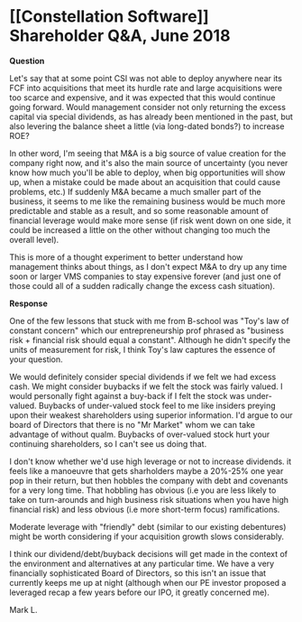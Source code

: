 # [[Constellation Software]] Shareholder Q&A, June 2018

**Question**

Let's say that at some point CSI was not able to deploy anywhere near its FCF into acquisitions that meet its hurdle rate and large acquisitions were too scarce and expensive, and it was expected that this would continue going forward. 
Would management consider not only returning the excess capital via special dividends, as has already been mentioned in the past, but also levering the balance sheet a little (via long-dated bonds?) to increase ROE?

In other word, I'm seeing that M&A is a big source of value creation for the company right now, and it's also the main source of uncertainty (you never know how much you'll be able to deploy, when big opportunities will show up, when a mistake could be made about an acquisition that could cause problems, etc.) If suddenly M&A became a much smaller part of the business, it seems to me like the remaining business would be much more predictable and stable as a result, and so some reasonable amount of financial leverage would make more sense (if risk went down on one side, it could be increased a little on the other without changing too much the overall level).

This is more of a thought experiment to better understand how management thinks about things, as I don't expect M&A to dry up any time soon or larger VMS companies to stay expensive forever (and just one of those could all of a sudden radically change the excess cash situation).

**Response**

One of the few lessons that stuck with me from B-school was "Toy's law of constant concern" which our entrepreneurship prof phrased as "business risk + financial risk should equal a constant". Although he didn't specify the units of measurement for risk, I think Toy's law captures the essence of your question.

We would definitely consider special dividends if we felt we had excess cash. We might consider buybacks if we felt the stock was fairly valued. I would personally fight against a buy-back if I felt the stock was under-valued. Buybacks of under-valued stock feel to me like insiders preying upon their weakest shareholders using superior information. I'd argue to our board of Directors that there is no "Mr Market" whom we can take advantage of without qualm. Buybacks of over-valued stock hurt your continuing shareholders, so I can't see us doing that.

I don't know whether we'd use high leverage or not to increase dividends. it feels like a manoeuvre that gets sharholders maybe a 20%-25% one year pop in their return, but then hobbles the company with debt and covenants for a very long time. That hobbling has obvious (i.e you are less likely to take on turn-arounds and high business risk situations when you have high financial risk) and less obvious (i.e more short-term focus) ramifications.

Moderate leverage with "friendly" debt (similar to our existing debentures) might be worth considering if your acquisition growth slows considerably.

I think our dividend/debt/buyback decisions will get made in the context of the environment and alternatives at any particular time. We have a very financially sophisticated Board of Directors, so this isn't an issue that currently keeps me up at night (although when our PE investor proposed a leveraged recap a few years before our IPO, it greatly concerned me).

Mark L.